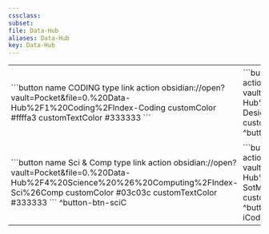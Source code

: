 ```yaml
---
cssclass:
subset:
file: Data-Hub
aliases: Data-Hub
key: Data-Hub
---
```

<table style="width: 100%">
<tr>
<td style="width: 50%; padding: 5px;">
```button
name CODING
type link
action obsidian://open?vault=Pocket&file=0.%20Data-Hub%2F1%20Coding%2FIndex-Coding
customColor #ffffa3
customTextColor #333333
```
</td><td style="width: 50%; padding: 5px;">
```button
name DESIGN
type link
action obsidian://open?vault=Pocket&file=0.%20Data-Hub%2F2%20Design%2FIndex-Design
customColor #ed872d
customTextColor #121212
```
^button-btn-iDsgn
</td><td style="width: 50%; padding: 5px;">
```button
name CMD LINE
type link
action obsidian://open?vault=Pocket&file=0.%20Data-Hub%2F3%20Command%20Line%2FIndex-CommandLine
customColor #555d50
customTextColor #f4f5f4
```
^button-btn-cmdL
</td></tr><tr><td style="width: 50%; padding: 5px;">
```button
name Sci & Comp
type link
action obsidian://open?vault=Pocket&file=0.%20Data-Hub%2F4%20Science%20%26%20Computing%2FIndex-Sci%26Comp
customColor #03c03c
customTextColor #333333
```
^button-btn-sciC
</td><td style="width: 50%; padding: 5px;">
```button
name SotM
type link
action obsidian://open?vault=Pocket&file=0.%20Data-Hub%2F5%20SotM%2FIndex-SotM
customColor #e30022
customTextColor #f8f8ff
```
^button-btn-sotm
^button-Btn-iCode

